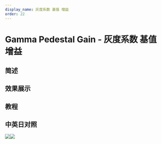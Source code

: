 ```yaml
---
display_name: 灰度系数 基值 增益
order: 22
---
```


# Gamma Pedestal Gain - 灰度系数 基值 增益

## 简述

## 效果展示

## 教程

## 中英日对照

![](https://mir.yuelili.com/user/AE/effects/AE-Effects-Color-Gamma/Pedestal/Gain.png)![](https://mir.yuelili.com/user/AE/effects/AE-Effects-Color-Gamma/Pedestal/Gain_cn.png)
